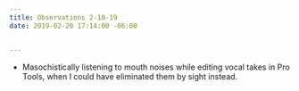 ```yaml
---
title: Observations 2-10-19
date: 2019-02-20 17:14:00 -06:00


---
```


- Masochistically listening to mouth noises while editing vocal takes in Pro Tools, when I could have eliminated them by sight instead.